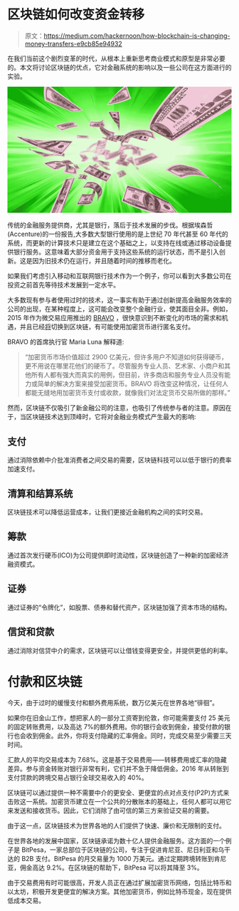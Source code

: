 # 区块链如何改变资金转移

> 原文：<https://medium.com/hackernoon/how-blockchain-is-changing-money-transfers-e9cb85e94932>

在我们当前这个剧烈变革的时代，从根本上重新思考商业模式和原型是非常必要的。本文将讨论区块链的优点，它对金融系统的影响以及一些公司在这方面进行的实验。

![](img/c23beee787ba4196a28298ccdafef688.png)

传统的金融服务提供商，尤其是银行，落后于技术发展的步伐。根据埃森哲(Accenture)的一份报告,大多数大型银行使用的是上世纪 70 年代甚至 60 年代的系统，而更新的计算技术只是建立在这个基础之上，以支持在线或通过移动设备提供银行服务。这意味着大部分资金用于支持这些系统的运行状态，而不是引入创新。这是因为旧技术仍在运行，并且随着时间的推移而老化。

如果我们考虑引入移动和互联网银行技术作为一个例子，你可以看到大多数公司在投资之前首先等待技术发展到一定水平。

大多数现有参与者使用过时的技术，这一事实有助于通过创新提高金融服务效率的公司的出现，在某种程度上，这可能会改变整个金融行业，使其面目全非。例如，2015 年作为微交易应用推出的 [BRAVO](https://trybravo.com) ，很快意识到不断变化的市场的需求和机遇，并且已经[将](https://bvo.trybravo.com)切换到区块链，有可能使用加密货币进行匿名支付。

BRAVO 的首席执行官 Maria Luna 解释道:

> “加密货币市场价值超过 2900 亿美元，但许多用户不知道如何获得硬币，更不用说在哪里花他们的硬币了。尽管服务专业人员、艺术家、小商户和其他所有人都有强大而真实的用例，但目前，许多商店和服务专业人员没有能力或简单的解决方案来接受加密货币。BRAVO 将改变这种情况，让任何人都能无缝地用加密货币支付或收款，就像我们对法定货币交易所做的那样。”

然而，区块链不仅吸引了新金融公司的注意，也吸引了传统参与者的注意。原因在于，当区块链技术达到顶峰时，它将对金融业务模式产生最大的影响:

## 支付

通过消除依赖中介批准消费者之间交易的需要，区块链科技可以以低于银行的费率加速支付。

## 清算和结算系统

区块链技术可以降低运营成本，让我们更接近金融机构之间的实时交易。

## 筹款

通过首次发行硬币(ICO)为公司提供即时流动性，区块链创造了一种新的加密经济融资模式。

## 证券

通过证券的“令牌化”，如股票、债券和替代资产，区块链加强了资本市场的结构。

## 信贷和贷款

通过消除对信贷中介的需求，区块链可以让借钱变得更安全，并提供更低的利率。

# 付款和区块链

今天，由于过时的缓慢支付和额外费用系统，数万亿美元在世界各地“徘徊”。

如果你在旧金山工作，想把家人的一部分工资寄到伦敦，你可能需要支付 25 美元的固定转账费用，以及高达 7%的额外费用。你的银行会收到佣金，接受付款的银行也会收到佣金。此外，你将支付隐藏的汇率佣金。同时，完成交易至少需要三天时间。

汇款人的平均交易成本为 7.68%。这是基于交易费用——转移费用或汇率的隐藏差异。参与资金转账对银行非常有利，它们并不急于降低佣金。2016 年从转账到支付贷款的跨境交易占银行全球交易收入的 40%。

区块链可以通过提供一种不需要中介的更安全、更便宜的点对点支付(P2P)方式来击败这一系统。加密货币建立在一个公共的分散账本的基础上，任何人都可以用它来发送和接收货币。因此，它们消除了由可信的第三方来验证交易的需要。

由于这一点，区块链技术为世界各地的人们提供了快速、廉价和无限制的支付。

在世界各地的发展中国家，区块链承诺为数十亿人提供金融服务。这方面的一个例子是 BitPesa，一家总部位于区块链的公司，专注于促进肯尼亚、尼日利亚和乌干达的 B2B 支付。BitPesa 的月交易量为 1000 万美元。通过定期跨境转账到肯尼亚，佣金高达 9.2%。在区块链的帮助下，BitPesa 可以将其降至 3%。

由于交易费用有时可能很高，开发人员正在通过扩展加密货币网络，包括比特币和以太坊，积极开发更便宜的解决方案。其他加密货币，例如比特币现金，现在提供低成本交易。